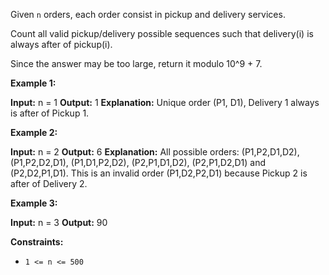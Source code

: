 
Given  `n`  orders, each order consist in pickup and delivery services.

Count all valid pickup/delivery possible sequences such that delivery(i) is always after of pickup(i).

Since the answer may be too large, return it modulo 10^9 + 7.

**Example 1:**

**Input:** n = 1
**Output:** 1
**Explanation:** Unique order (P1, D1), Delivery 1 always is after of Pickup 1.

**Example 2:**

**Input:** n = 2
**Output:** 6
**Explanation:** All possible orders:
(P1,P2,D1,D2), (P1,P2,D2,D1), (P1,D1,P2,D2), (P2,P1,D1,D2), (P2,P1,D2,D1) and (P2,D2,P1,D1).
This is an invalid order (P1,D2,P2,D1) because Pickup 2 is after of Delivery 2.

**Example 3:**

**Input:** n = 3
**Output:** 90

**Constraints:**

-   `1 <= n <= 500`